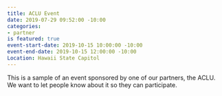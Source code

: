 ```yaml
---
title: ACLU Event
date: 2019-07-29 09:52:00 -10:00
categories:
- partner
is featured: true
event-start-date: 2019-10-15 10:00:00 -10:00
event-end-date: 2019-10-15 12:00:00 -10:00
Location: Hawaii State Capitol
---
```


This is a sample of an event sponsored by one of our partners, the ACLU. We want to let people know about it so they can participate. 